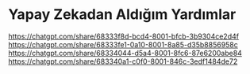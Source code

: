 # Yapay Zekadan Aldığım Yardımlar

https://chatgpt.com/share/68333f8d-bcd4-8001-bfcb-3b9304ce2d4f
https://chatgpt.com/share/68333fe1-0a10-8001-8a85-d35b8856958c
https://chatgpt.com/share/68334044-d5a4-8001-8fc6-87e6200abe84
https://chatgpt.com/share/683340a1-c0f0-8001-846c-3edf1484de72
